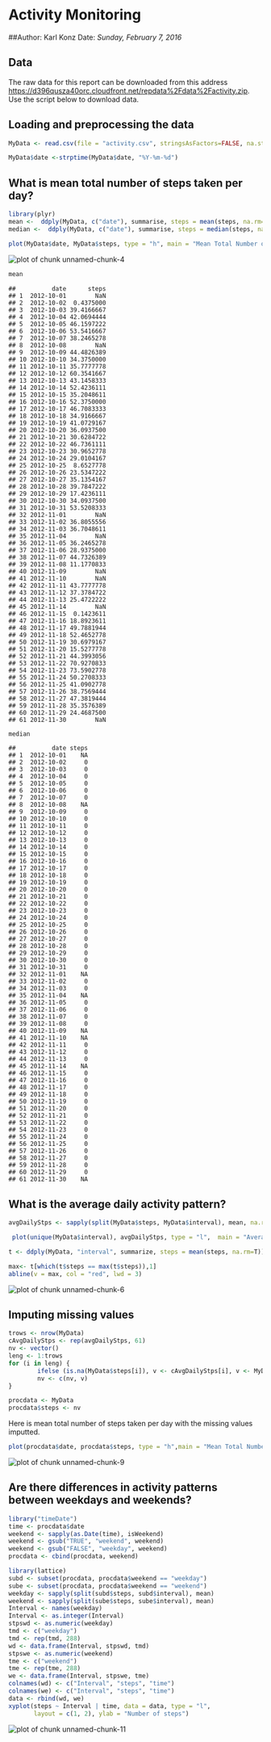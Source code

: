 Activity Monitoring
===================

##Author: Karl Konz
Date: *Sunday, February 7, 2016*

Data 
----
The raw data for this report can be downloaded from this address <https://d396qusza40orc.cloudfront.net/repdata%2Fdata%2Factivity.zip>. Use the script below to download data.


## Loading and preprocessing the data


```r
MyData <- read.csv(file = "activity.csv", stringsAsFactors=FALSE, na.strings="NA")
```


```r
MyData$date <-strptime(MyData$date, "%Y-%m-%d")
```

## What is mean total number of steps taken per day?




```r
library(plyr)
mean <-  ddply(MyData, c("date"), summarise, steps = mean(steps, na.rm=T))
median <-  ddply(MyData, c("date"), summarise, steps = median(steps, na.rm=T))
```


```r
plot(MyData$date, MyData$steps, type = "h", main = "Mean Total Number of Daily Steps", ylab = "Daily Number of Steps of Person", xlab = "October and November, 2012", col="darkblue", lwd=5)
```

![plot of chunk unnamed-chunk-4](figure/unnamed-chunk-4-1.png)

```r
mean
```

```
##          date      steps
## 1  2012-10-01        NaN
## 2  2012-10-02  0.4375000
## 3  2012-10-03 39.4166667
## 4  2012-10-04 42.0694444
## 5  2012-10-05 46.1597222
## 6  2012-10-06 53.5416667
## 7  2012-10-07 38.2465278
## 8  2012-10-08        NaN
## 9  2012-10-09 44.4826389
## 10 2012-10-10 34.3750000
## 11 2012-10-11 35.7777778
## 12 2012-10-12 60.3541667
## 13 2012-10-13 43.1458333
## 14 2012-10-14 52.4236111
## 15 2012-10-15 35.2048611
## 16 2012-10-16 52.3750000
## 17 2012-10-17 46.7083333
## 18 2012-10-18 34.9166667
## 19 2012-10-19 41.0729167
## 20 2012-10-20 36.0937500
## 21 2012-10-21 30.6284722
## 22 2012-10-22 46.7361111
## 23 2012-10-23 30.9652778
## 24 2012-10-24 29.0104167
## 25 2012-10-25  8.6527778
## 26 2012-10-26 23.5347222
## 27 2012-10-27 35.1354167
## 28 2012-10-28 39.7847222
## 29 2012-10-29 17.4236111
## 30 2012-10-30 34.0937500
## 31 2012-10-31 53.5208333
## 32 2012-11-01        NaN
## 33 2012-11-02 36.8055556
## 34 2012-11-03 36.7048611
## 35 2012-11-04        NaN
## 36 2012-11-05 36.2465278
## 37 2012-11-06 28.9375000
## 38 2012-11-07 44.7326389
## 39 2012-11-08 11.1770833
## 40 2012-11-09        NaN
## 41 2012-11-10        NaN
## 42 2012-11-11 43.7777778
## 43 2012-11-12 37.3784722
## 44 2012-11-13 25.4722222
## 45 2012-11-14        NaN
## 46 2012-11-15  0.1423611
## 47 2012-11-16 18.8923611
## 48 2012-11-17 49.7881944
## 49 2012-11-18 52.4652778
## 50 2012-11-19 30.6979167
## 51 2012-11-20 15.5277778
## 52 2012-11-21 44.3993056
## 53 2012-11-22 70.9270833
## 54 2012-11-23 73.5902778
## 55 2012-11-24 50.2708333
## 56 2012-11-25 41.0902778
## 57 2012-11-26 38.7569444
## 58 2012-11-27 47.3819444
## 59 2012-11-28 35.3576389
## 60 2012-11-29 24.4687500
## 61 2012-11-30        NaN
```

```r
median
```

```
##          date steps
## 1  2012-10-01    NA
## 2  2012-10-02     0
## 3  2012-10-03     0
## 4  2012-10-04     0
## 5  2012-10-05     0
## 6  2012-10-06     0
## 7  2012-10-07     0
## 8  2012-10-08    NA
## 9  2012-10-09     0
## 10 2012-10-10     0
## 11 2012-10-11     0
## 12 2012-10-12     0
## 13 2012-10-13     0
## 14 2012-10-14     0
## 15 2012-10-15     0
## 16 2012-10-16     0
## 17 2012-10-17     0
## 18 2012-10-18     0
## 19 2012-10-19     0
## 20 2012-10-20     0
## 21 2012-10-21     0
## 22 2012-10-22     0
## 23 2012-10-23     0
## 24 2012-10-24     0
## 25 2012-10-25     0
## 26 2012-10-26     0
## 27 2012-10-27     0
## 28 2012-10-28     0
## 29 2012-10-29     0
## 30 2012-10-30     0
## 31 2012-10-31     0
## 32 2012-11-01    NA
## 33 2012-11-02     0
## 34 2012-11-03     0
## 35 2012-11-04    NA
## 36 2012-11-05     0
## 37 2012-11-06     0
## 38 2012-11-07     0
## 39 2012-11-08     0
## 40 2012-11-09    NA
## 41 2012-11-10    NA
## 42 2012-11-11     0
## 43 2012-11-12     0
## 44 2012-11-13     0
## 45 2012-11-14    NA
## 46 2012-11-15     0
## 47 2012-11-16     0
## 48 2012-11-17     0
## 49 2012-11-18     0
## 50 2012-11-19     0
## 51 2012-11-20     0
## 52 2012-11-21     0
## 53 2012-11-22     0
## 54 2012-11-23     0
## 55 2012-11-24     0
## 56 2012-11-25     0
## 57 2012-11-26     0
## 58 2012-11-27     0
## 59 2012-11-28     0
## 60 2012-11-29     0
## 61 2012-11-30    NA
```

## What is the average daily activity pattern?


```r
avgDailyStps <- sapply(split(MyData$steps, MyData$interval), mean, na.rm=TRUE)
```


```r
 plot(unique(MyData$interval), avgDailyStps, type = "l",  main = "Average Number of Steps", ylab = "Number of Steps", xlab = "5 min increments", col="darkblue")

t <- ddply(MyData, "interval", summarize, steps = mean(steps, na.rm=T))

max<- t[which(t$steps == max(t$steps)),1]
abline(v = max, col = "red", lwd = 3)
```

![plot of chunk unnamed-chunk-6](figure/unnamed-chunk-6-1.png)


## Imputing missing values


```r
trows <- nrow(MyData)
cAvgDailyStps <- rep(avgDailyStps, 61) 
nv <- vector()
leng <- 1:trows
for (i in leng) {
        ifelse (is.na(MyData$steps[i]), v <- cAvgDailyStps[i], v <- MyData$steps[i])
        nv <- c(nv, v)
}
```



```r
procdata <- MyData
procdata$steps <- nv
```

Here is mean total number of steps taken per day with the missing values imputted.


```r
plot(procdata$date, procdata$steps, type = "h",main = "Mean Total Number Steps Taken Daily", ylab = "Number of steps", xlab = "October and November, 2012", col="darkblue", lwd=5)
```

![plot of chunk unnamed-chunk-9](figure/unnamed-chunk-9-1.png)

## Are there differences in activity patterns between weekdays and weekends?


```r
library("timeDate")
time <- procdata$date
weekend <- sapply(as.Date(time), isWeekend)
weekend <- gsub("TRUE", "weekend", weekend)
weekend <- gsub("FALSE", "weekday", weekend)
procdata <- cbind(procdata, weekend)
```


```r
library(lattice)
subd <- subset(procdata, procdata$weekend == "weekday")
sube <- subset(procdata, procdata$weekend == "weekend")
weekday <- sapply(split(subd$steps, subd$interval), mean)
weekend <- sapply(split(sube$steps, sube$interval), mean)
Interval <- names(weekday)
Interval <- as.integer(Interval)
stpswd <- as.numeric(weekday)
tmd <- c("weekday")
tmd <- rep(tmd, 288)
wd <- data.frame(Interval, stpswd, tmd)
stpswe <- as.numeric(weekend)
tme <- c("weekend")
tme <- rep(tme, 288)
we <- data.frame(Interval, stpswe, tme)
colnames(wd) <- c("Interval", "steps", "time")
colnames(we) <- c("Interval", "steps", "time")
data <- rbind(wd, we)
xyplot(steps ~ Interval | time, data = data, type = "l", 
       layout = c(1, 2), ylab = "Number of steps")
```

![plot of chunk unnamed-chunk-11](figure/unnamed-chunk-11-1.png)
